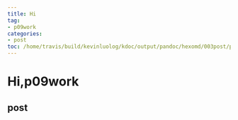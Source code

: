 ```yaml
---
title: Hi
tag: 
- p09work
categories:
- post
toc: /home/travis/build/kevinluolog/kdoc/output/pandoc/hexomd/003post/p09work/
---
```

<h1 id="hip09work">Hi,p09work</h1>
<h2 id="post">post</h2>

